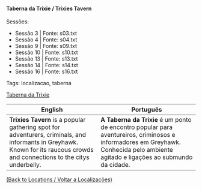 
#### Taberna da Trixie / Trixies Tavern

Sessões:  
- Sessão 3 | Fonte: s03.txt  
- Sessão 4 | Fonte: s04.txt  
- Sessão 9 | Fonte: s09.txt  
- Sessão 10 | Fonte: s10.txt  
- Sessão 13 | Fonte: s13.txt  
- Sessão 14 | Fonte: s14.txt  
- Sessão 16 | Fonte: s16.txt  

Tags: localizacao, taberna

[Taberna da Trixie](taberna_da_trixie.png)

| English | Português |
|---------|-----------|
| **Trixies Tavern** is a popular gathering spot for adventurers, criminals, and informants in Greyhawk. Known for its raucous crowds and connections to the citys underbelly. | **A Taberna da Trixie** é um ponto de encontro popular para aventureiros, criminosos e informadores em Greyhawk. Conhecida pelo ambiente agitado e ligações ao submundo da cidade. |

[(Back to Locations / Voltar a Localizações)](localizacoes.md)




















